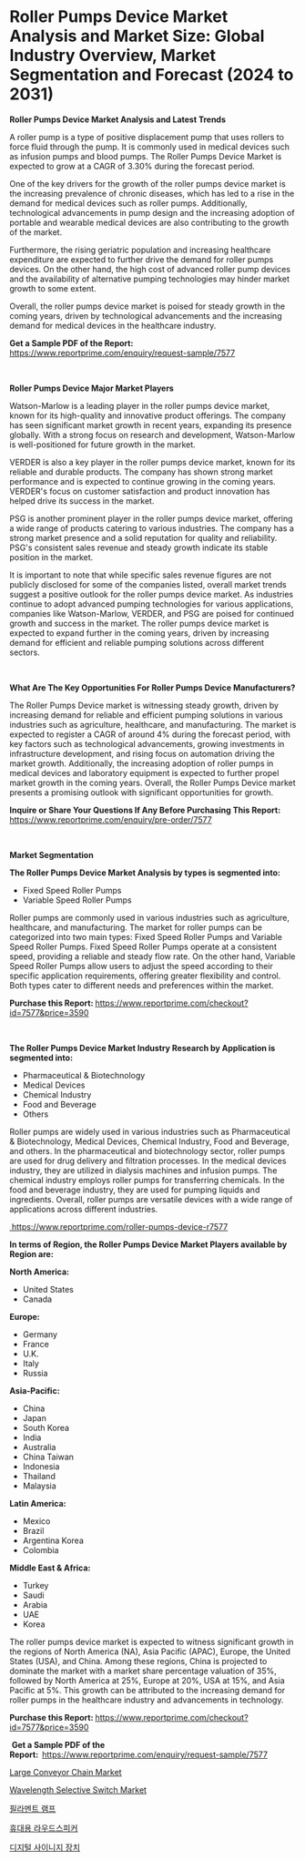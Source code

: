 <p><h1>Roller Pumps Device Market Analysis and Market Size: Global Industry Overview, Market Segmentation and Forecast (2024 to 2031)</h1></p><p><strong>Roller Pumps Device Market Analysis and Latest Trends</strong></p>
<p><p>A roller pump is a type of positive displacement pump that uses rollers to force fluid through the pump. It is commonly used in medical devices such as infusion pumps and blood pumps. The Roller Pumps Device Market is expected to grow at a CAGR of 3.30% during the forecast period. </p><p>One of the key drivers for the growth of the roller pumps device market is the increasing prevalence of chronic diseases, which has led to a rise in the demand for medical devices such as roller pumps. Additionally, technological advancements in pump design and the increasing adoption of portable and wearable medical devices are also contributing to the growth of the market.</p><p>Furthermore, the rising geriatric population and increasing healthcare expenditure are expected to further drive the demand for roller pumps devices. On the other hand, the high cost of advanced roller pump devices and the availability of alternative pumping technologies may hinder market growth to some extent.</p><p>Overall, the roller pumps device market is poised for steady growth in the coming years, driven by technological advancements and the increasing demand for medical devices in the healthcare industry.</p></p>
<p><strong>Get a Sample PDF of the Report:&nbsp;</strong> <a href="https://www.reportprime.com/enquiry/request-sample/7577">https://www.reportprime.com/enquiry/request-sample/7577</a></p>
<p>&nbsp;</p>
<p><strong>Roller Pumps Device Major Market Players</strong></p>
<p><p>Watson-Marlow is a leading player in the roller pumps device market, known for its high-quality and innovative product offerings. The company has seen significant market growth in recent years, expanding its presence globally. With a strong focus on research and development, Watson-Marlow is well-positioned for future growth in the market.</p><p>VERDER is also a key player in the roller pumps device market, known for its reliable and durable products. The company has shown strong market performance and is expected to continue growing in the coming years. VERDER's focus on customer satisfaction and product innovation has helped drive its success in the market.</p><p>PSG is another prominent player in the roller pumps device market, offering a wide range of products catering to various industries. The company has a strong market presence and a solid reputation for quality and reliability. PSG's consistent sales revenue and steady growth indicate its stable position in the market.</p><p>It is important to note that while specific sales revenue figures are not publicly disclosed for some of the companies listed, overall market trends suggest a positive outlook for the roller pumps device market. As industries continue to adopt advanced pumping technologies for various applications, companies like Watson-Marlow, VERDER, and PSG are poised for continued growth and success in the market. The roller pumps device market is expected to expand further in the coming years, driven by increasing demand for efficient and reliable pumping solutions across different sectors.</p></p>
<p>&nbsp;</p>
<p><strong>What Are The Key Opportunities For Roller Pumps Device Manufacturers?</strong></p>
<p><p>The Roller Pumps Device market is witnessing steady growth, driven by increasing demand for reliable and efficient pumping solutions in various industries such as agriculture, healthcare, and manufacturing. The market is expected to register a CAGR of around 4% during the forecast period, with key factors such as technological advancements, growing investments in infrastructure development, and rising focus on automation driving the market growth. Additionally, the increasing adoption of roller pumps in medical devices and laboratory equipment is expected to further propel market growth in the coming years. Overall, the Roller Pumps Device market presents a promising outlook with significant opportunities for growth.</p></p>
<p><strong>Inquire or Share Your Questions If Any Before Purchasing This Report:</strong> <a href="https://www.reportprime.com/enquiry/pre-order/7577">https://www.reportprime.com/enquiry/pre-order/7577</a></p>
<p>&nbsp;</p>
<p><strong>Market Segmentation</strong></p>
<p><strong>The Roller Pumps Device Market Analysis by types is segmented into:</strong></p>
<p><ul><li>Fixed Speed Roller Pumps</li><li>Variable Speed Roller Pumps</li></ul></p>
<p><p>Roller pumps are commonly used in various industries such as agriculture, healthcare, and manufacturing. The market for roller pumps can be categorized into two main types: Fixed Speed Roller Pumps and Variable Speed Roller Pumps. Fixed Speed Roller Pumps operate at a consistent speed, providing a reliable and steady flow rate. On the other hand, Variable Speed Roller Pumps allow users to adjust the speed according to their specific application requirements, offering greater flexibility and control. Both types cater to different needs and preferences within the market.</p></p>
<p><strong>Purchase this Report:&nbsp;</strong><a href="https://www.reportprime.com/checkout?id=7577&price=3590">https://www.reportprime.com/checkout?id=7577&price=3590</a></p>
<p>&nbsp;</p>
<p><strong>The Roller Pumps Device Market Industry Research by Application is segmented into:</strong></p>
<p><ul><li>Pharmaceutical & Biotechnology</li><li>Medical Devices</li><li>Chemical Industry</li><li>Food and Beverage</li><li>Others</li></ul></p>
<p><p>Roller pumps are widely used in various industries such as Pharmaceutical & Biotechnology, Medical Devices, Chemical Industry, Food and Beverage, and others. In the pharmaceutical and biotechnology sector, roller pumps are used for drug delivery and filtration processes. In the medical devices industry, they are utilized in dialysis machines and infusion pumps. The chemical industry employs roller pumps for transferring chemicals. In the food and beverage industry, they are used for pumping liquids and ingredients. Overall, roller pumps are versatile devices with a wide range of applications across different industries.</p></p>
<p><a href="https://www.reportprime.com/roller-pumps-device-r7577">&nbsp;https://www.reportprime.com/roller-pumps-device-r7577</a></p>
<p><strong>In terms of Region, the Roller Pumps Device Market Players available by Region are:</strong></p>
<p>
    <p> <strong> North America: </strong>
        <ul>
            <li>United States</li>
            <li>Canada</li>
        </ul>
        </p> 
    <p> <strong> Europe: </strong>
        <ul>
            <li>Germany</li>
            <li>France</li>
            <li>U.K.</li>
            <li>Italy</li>
            <li>Russia</li>
        </ul>
        </p> 
    <p> <strong> Asia-Pacific: </strong>
        <ul>
            <li>China</li>
            <li>Japan</li>
            <li>South Korea</li>
            <li>India</li>
            <li>Australia</li>
            <li>China Taiwan</li>
            <li>Indonesia</li>
            <li>Thailand</li>
            <li>Malaysia</li>
        </ul>
        </p> 
    <p> <strong> Latin America: </strong>
        <ul>
            <li>Mexico</li>
            <li>Brazil</li>
            <li>Argentina Korea</li>
            <li>Colombia</li>
        </ul>
        </p> 
    <p> <strong> Middle East & Africa: </strong>
        <ul>
            <li>Turkey</li>
            <li>Saudi</li>
            <li>Arabia</li>
            <li>UAE</li>
            <li>Korea</li>
        </ul>
    </p>
    </p>
<p><p>The roller pumps device market is expected to witness significant growth in the regions of North America (NA), Asia Pacific (APAC), Europe, the United States (USA), and China. Among these regions, China is projected to dominate the market with a market share percentage valuation of 35%, followed by North America at 25%, Europe at 20%, USA at 15%, and Asia Pacific at 5%. This growth can be attributed to the increasing demand for roller pumps in the healthcare industry and advancements in technology.</p></p>
<p><strong>Purchase this Report: </strong><a href="https://www.reportprime.com/checkout?id=7577&price=3590">https://www.reportprime.com/checkout?id=7577&price=3590</a></p>
<p>&nbsp;<strong>Get a Sample PDF of the Report:&nbsp;&nbsp;</strong><a href="https://www.reportprime.com/enquiry/request-sample/7577">https://www.reportprime.com/enquiry/request-sample/7577</a></p>
<p><strong></strong></p>
<p><p><a href="https://github.com/sajonf007/Market-Research-Report-List-1/blob/main/large-conveyor-chain-market.md">Large Conveyor Chain Market</a></p><p><a href="https://github.com/ernidarwin455/Market-Research-Report-List-1/blob/main/wavelength-selective-switch-market.md">Wavelength Selective Switch Market</a></p><p><a href="https://github.com/sarassiksa/Market-Research-Report-List-1/blob/main/746243074537.md">필라멘트 램프</a></p><p><a href="https://github.com/tukangkrupk/Market-Research-Report-List-1/blob/main/732777374527.md">휴대용 라우드스피커</a></p><p><a href="https://medium.com/@enosstark1967/2031%EB%85%84%EA%B9%8C%EC%A7%80%EC%9D%98-%EA%B8%B0%EA%B0%84-%EB%8F%99%EC%95%88-%EB%94%94%EC%A7%80%ED%84%B8-%EC%82%AC%EC%9D%B4%EB%8B%88%EC%A7%80-%EC%9E%A5%EC%B9%98-%EC%8B%9C%EC%9E%A5%EC%9D%98-%EC%8B%A0%ED%9D%A5-%ED%8A%B8%EB%A0%8C%EB%93%9C%EC%99%80-%EB%AF%B8%EB%9E%98-%EC%A0%84%EB%A7%9D-fe1e2984bd2c">디지털 사이니지 장치</a></p></p>
